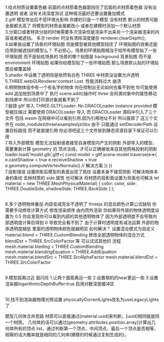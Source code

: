 1.给点材质设置着色器 前面的点材质着色器面挡住了后面的点材质着色器
没有设置透明 或者 没有关闭深度测试 这种情况最好还要设置叠加模式
<br>
2.gltf 模型导出后不受环境光影响
你建的只是一个模型 没有材质 默认的材质可能金属都太高了 将模型的材质金属都改小 或者在建模时添加一个默认材质
<br> 3.分窗口或者特效分层的时候需要多次渲染但是渲染不出来另一个渲染器渲染的内容或者被遮挡。
多次 render 时没有清除深度缓存 renderer.clearDepth();
<br> 4.如果我设置了场景的环境贴图 但是模型被其他模型挡住了 环境贴图的效果还能应用到被遮挡的模型么？
不必担心，场景的环境贴图相当于给所有模型贴了一张环境贴图 而不是贴给场景的
场景的哪个贴图是 background 背景贴图 而不是 environment 环境贴图
如果你给模型贴了一张环境贴图 那么场景默认贴的环境贴图会被覆盖掉
<br>
5.shader 中设置了透明但是依然有白色
THREE 中材质没设置允许透明
<br>
5.THREE.webGLRenderer:context Lost.
性能消耗过大 崩溃
<br> 6.明明物体组中有一个有名字的物体 你在控制台无论如何也看不到他
你可能使用 add 追加他到场景中了 执行 scene.add()操作时 three 会将源对象中的属性移动到场景中 所以你打印源对象就看不到了
<br> 7.报错 gltf 导入 THREE.GLTFLoader: No DRACOLoader instance provided
模型被压缩过 需要使用 DRACOLoader 导入 而 DRACOLoader 源码中引入了三个 文件 包括 wasm 在网络中可以看到引用.因为引用地址不对 所以报错了
这三个文件在 node_modules\three\examples\js\libs
由于 只能通过 setDecoderPath 设置目标路径 而不是直接引用 你必须吧这三个文件放到静态资源目录下保证可以引用
<br> 7.导入外部模型 模型无法投射或者接受自身模型内产生的阴影
外部导入的模型，需要重新计算 geometry 的 顶点法线，才可以正确接收来自其他网格投射的阴影
loader.load('model.glb',gltf={
const model = gltf.scene
model.traverse(e=>{
e.castShadow = true
e.receiveShadow = true
e.geometry.computeVertexNormals() // 解决方案
})
})
<br> 7.投影错误 设置阴影后模型的表面出现了斑纹
设置本身不接受阴影 可解决物体本身的条纹
去掉材质的 side 属性 也可解决
将材质的投影面设置为背面也可解决
let material = new THREE.MeshPhysicalMaterial( { color: color, side: THREE.DoubleSide, shadowSide: THREE.BackSide } );

<br> 8.多个透明物体叠加 内容变成完全不透明了
threejs 的混合颜色计算公式缺陷 你需要手动修改计算方式
修改渲染顺序 由内而外渲染
你如果将外层的物体透明度设置为 0.5 你会发现你可以看到内部的其他透明物体了 因为外部透明度不会导致内部透明度计算后得到 0 导致完全看不到了
由于计算时透明度有减法运算 外部的物体透明度越低 里面的透明物体颜色就越明显
如何解决？
设置混合模式为自定义 material.blend = THREE.CustomBlending
修改全部透明物体的混合方式 blendDst = THREE.SrcColorFactor 等 可以试试其他的
流程
mesh.material.bleding = THREE.CustomBlending
mesh.material.blendingEquation = THREE.AddEquation
mesh.material.blendSrc = THREE.SrcAlphaFactor
mesh.material.blendDst = THREE.SrcColorFactor

<br> 9.模型距离过近 面闪烁
1.让两个面距离远一些
2.设置相机的near更远一些 
3.设置渲染器logarithmicDepthBuffer:true 启用对数深度缓冲区

<br> 10.找不到渲染器物理光照设置
physicallyCorrentLights改名为useLegacyLights了


模型几何体合并思路
材质可以直接通过[material.uuid]来判断，[uuid]相同就是同一个材质。
几何体的话可以通过[geometry.attributes.position.array]计算出几何体所有的顶点 list，通过判断第一个顶点、中间顶点、最后一个顶点是否相等，
相等的话大概率就是相同的几何体(建模的时候通过复制生成的)。
